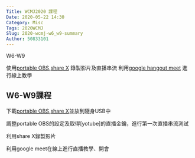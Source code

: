 ```yaml
---
Title: WCMJ2020 課程
Date: 2020-05-22 14:30
Category: Misc
Tags: 2020WCMJ
Slug: 2020-wcmj-w6_w9-summary
Author: 50833101
---
```


W6-W9


使用[portable OBS],[share X]  錄製影片及直播串流
利用[google hangout meet] 進行線上教學

[portable OBS]:https://portableapps.com/apps/music_video/obs-studio-portable
[share X]:https://getsharex.com/
[google hangout meet]:https://apps.google.com/meet/
<!-- PELICAN_END_SUMMARY -->
W6-W9課程
----

下載[portable OBS],[share X]並放到隨身USB中

調整portable OBS的設定及取得[yotube]的直播金鑰，進行第一次直播串流測試

利用share X錄製影片

利用google meet在線上進行直播教學、開會
